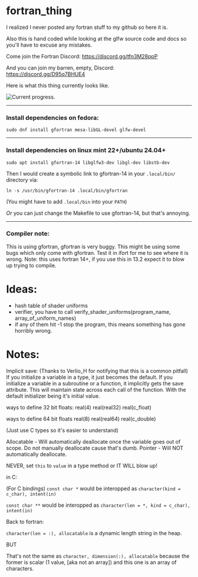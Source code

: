 # fortran_thing
 I realized I never posted any fortran stuff to my github so here it is.

Also this is hand coded while looking at the glfw source code and docs so you'll have to excuse any mistakes.

Come join the Fortran Discord: https://discord.gg/tfn3M28ppP

And you can join my barren, empty, Discord: https://discord.gg/D95q7BHUE4

Here is what this thing currently looks like.

![Current progress.](https://raw.githubusercontent.com/jordan4ibanez/fortran_thing/master/screenshots/example_3.png)

-----

### Install dependencies on fedora:
```
sudo dnf install gfortran mesa-libGL-devel glfw-devel
```

-----

### Install dependencies on linux mint 22+/ubuntu 24.04+
```
sudo apt install gfortran-14 libglfw3-dev libgl-dev libstb-dev
```
Then I would create a symbolic link to gfortran-14 in your ``.local/bin/`` directory via:
```
ln -s /usr/bin/gfortran-14 .local/bin/gfortran
```
(You might have to add ``.local/bin`` into your ``PATH``)

_Or_ you can just change the Makefile to use gfortran-14, but that's annoying.

-----

### Compiler note:
This is using gfortran, gfortran is very buggy. This might be using some bugs which only come with gfortran. Test it in ifort for me to see where it is wrong.
Note: this uses fortran 14+, if you use this in 13.2 expect it to blow up trying to compile.

# Ideas:
- hash table of shader uniforms
- verifier, you have to call verify_shader_uniforms(program_name, array_of_uniform_names)
- if any of them hit -1 stop the program, this means something has gone horribly wrong.


# Notes:

Implicit save: (Thanks to Verlio_H for notifying that this is a common pitfall)
If you initialize a variable in a type, it just becomes the default.
If you initialize a variable in a subroutine or a function, it implicitly gets the save attribute. This will maintain state across each call of the function.
  With the default initializer being it's initial value.

ways to define 32 bit floats:
real(4)
real(real32)
real(c_float)

ways to define 64 bit floats
real(8)
real(real64) 
real(c_double)

(Just use C types so it's easier to understand)

Allocatable - Will automatically deallocate once the variable goes out of scope. Do not manually deallocate cause that's dumb.
Pointer - Will NOT automatically deallocate.

NEVER, set ``this`` to ``value`` in a type method or IT WILL blow up!

in C:

(For C bindings)
``const char *`` would be interopped as ``character(kind = c_char), intent(in)``

``const char **`` would be interopped as ``character(len = *, kind = c_char), intent(in)``

Back to fortran:

``character(len = :), allocatable`` is a dynamic length string in the heap.

BUT

That's not the same as ``character, dimension(:), allocatable`` because the former is scalar (1 value, [aka not an array]) and this one is an array of characters.

